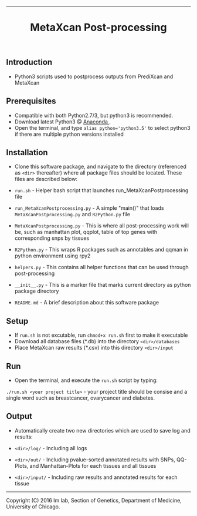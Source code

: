 --------------------------------------------------------------------------------

<h1 style="text-align: center;" markdown="1"> MetaXcan Post-processing </h1>
<br> 

## Introduction 
+ Python3 scripts used to postprocess outputs from PrediXcan and MetaXcan

## Prerequisites
+ Compatible with both Python2.7/3, but python3 is recommended.    
+ Download latest Python3 @ <a href="https://www.continuum.io/downloads"> Anaconda </a>. 
+ Open the terminal, and type `alias python='python3.5'` to select python3 if there are multiple python versions installed     

## Installation 
+ Clone this software package, and navigate to the directory (referenced as `<dir>` thereafter) where all package files should be located. These files are described below:  

 + `run.sh` - Helper bash script that launches run_MetaXcanPostprocessing file 
 + `run_MetaXcanPostprocessing.py` - A simple "main()" that loads `MetaXcanPostprocessing.py` and `R2Python.py` file
 + `MetaXcanPostprocessing.py` - This is where all post-processing work will be, such as manhattan plot, qqplot, table of top genes with corresponding snps by tissues  
 + `R2Python.py` - This wraps R packages such as annotables and qqman in python environment using rpy2 
 + `helpers.py` - This contains all helper functions that can be used through post-processing   
 + `__init__.py` - This is a marker file that marks current directory as python package directory 
 + `README.md` - A brief description about this software package 

## Setup 
+ If `run.sh` is not excutable, run ```chmod+x run.sh``` first  to make it executable 
+ Download all database files (*.db) into the directory `<dir>/databases` 
+ Place MetaXcan raw results (*.csv) into this directory `<dir>/input`

## Run 
+ Open the terminal, and execute the `run.sh` script by typing:
 
 ```./run.sh <your project title>``` - your project title should be consise and a single word such as breastcancer, ovarycancer and diabetes. 

## Output 
+ Automatically create two new directories which are used to save log and results: 

 + `<dir>/log/` - Including all logs 

 + `<dir>/out/` - Including pvalue-sorted annotated results with SNPs, QQ-Plots, and Manhattan-Plots for each tissues and all tissues  

 + `<dir>/input/` - Including raw results and annotated results for each tissue 

--------------------------------------------------------------------------------

Copyright (C) 2016 Im lab, Section of Genetics, Department of Medicine, University of Chicago. 
